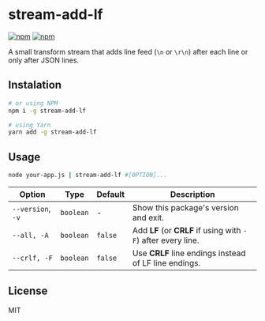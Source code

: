# stream-add-lf

[![npm](https://img.shields.io/npm/v/@codemeistre/stream-add-lf.svg)](https://www.npmjs.com/package/@codemeistre/stream-add-lf)
[![npm](https://img.shields.io/npm/dt/@codemeistre/stream-add-lf.svg)](https://www.npmjs.com/package/@codemeistre/stream-add-lf)

A small transform stream that adds line feed (`\n` or `\r\n`) after each line or only after JSON lines.

## Instalation

```bash
# or using NPM
npm i -g stream-add-lf

# using Yarn
yarn add -g stream-add-lf
```

## Usage

```bash
node your-app.js | stream-add-lf #[OPTION]...
```

| Option            | Type      | Default | Description                                                   |
| ----------------- | --------- | ------- | ------------------------------------------------------------- |
| `--version`, `-v` | `boolean` | -       | Show this package's version and exit.                         |
| `--all, -A`       | `boolean` | `false` | Add **LF** (or **CRLF** if using with `-F`) after every line. |
| `--crlf, -F`      | `boolean` | `false` | Use **CRLF** line endings instead of LF line endings.         |

## License

MIT
